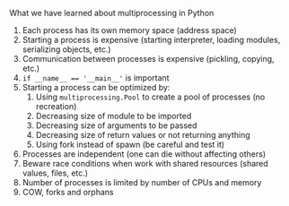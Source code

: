 What we have learned about multiprocessing in Python
1. Each process has its own memory space (address space)
2. Starting a process is expensive (starting interpreter, loading modules, serializing objects, etc.)
3. Communication between processes is expensive (pickling, copying, etc.)
4. `if __name__ == '__main__'` is important 
5. Starting a process can be optimized by:
   1. Using `multiprocessing.Pool` to create a pool of processes (no recreation)
   2. Decreasing size of module to be imported
   3. Decreasing size of arguments to be passed
   4. Decreasing size of return values or not returning anything
   5. Using fork instead of spawn (be careful and test it)
6. Processes are independent (one can die without affecting others)
7. Beware race conditions when work with shared resources (shared values, files, etc.)
8. Number of processes is limited by number of CPUs and memory
9. COW, forks and orphans 